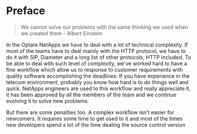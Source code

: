 # Preface

> We cannot solve our problems with the same thinking we used when we created them  - Albert Einstein

In the Optare NetApps we have to deal with a lot of technical complexity. If most of the teams have to deal mainly with the HTTP protocol, we have to do it with SIP, Diameter and a long list of other protocols, HTTP included. To be able to deal with such level of complexity, we've worked hard to have a fine workflow which allow us to response to customer requirements with quality software accomplishing the deadlines. If you have experience in the telecom environment, probably you know how hard is to do things well and quick. NetApps engineers are used to this workflow and really appreciate it, it has been approved by all the members of the team and we continue evolving it to solve new problems. 

But there are some penalties too. A complex workflow isn't easier for newcomers. It requires some time to get used to it and most of the times new developers spend a lot of the time dealing the source control version  






